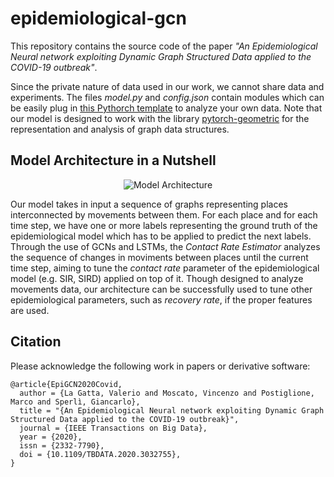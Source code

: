 # epidemiological-gcn

This repository contains the source code of the paper *"An Epidemiological Neural network exploiting Dynamic Graph Structured Data applied to the COVID-19 outbreak"*. 

Since the private nature of data used in our work, we cannot share data and experiments. The files *model.py* and *config.json* contain modules which can be easily plug in [this Pythorch template](https://github.com/victoresque/pytorch-template) to analyze your own data. Note that our model is designed to work with the library [pytorch-geometric](https://github.com/rusty1s/pytorch_geometric) for the representation and analysis of graph data structures.

## Model Architecture in a Nutshell
<p align="center">
  <img src="https://i.ibb.co/HYmMzbj/highlevelarch.png" alt="Model Architecture"/>
</p>

Our model takes in input a sequence of graphs representing places interconnected by movements between them. For each place and for each time step, we have one or more labels representing the ground truth of the epidemiological model which has to be applied to predict the next labels. Through the use of GCNs and LSTMs, the *Contact Rate Estimator* analyzes the sequence of changes in moviments between places until the current time step, aiming to tune the *contact rate* parameter of the epidemiological model (e.g. SIR, SIRD) applied on top of it. Though designed to analyze movements data, our architecture can be successfully used to tune other epidemiological parameters, such as *recovery rate*, if the proper features are used.

## Citation 
Please acknowledge the following work in papers or derivative software:

    @article{EpiGCN2020Covid,
      author = {La Gatta, Valerio and Moscato, Vincenzo and Postiglione, Marco and Sperlì, Giancarlo},
      title = "{An Epidemiological Neural network exploiting Dynamic Graph Structured Data applied to the COVID-19 outbreak}",
      journal = {IEEE Transactions on Big Data},
      year = {2020},
      issn = {2332-7790},
      doi = {10.1109/TBDATA.2020.3032755},
    }
